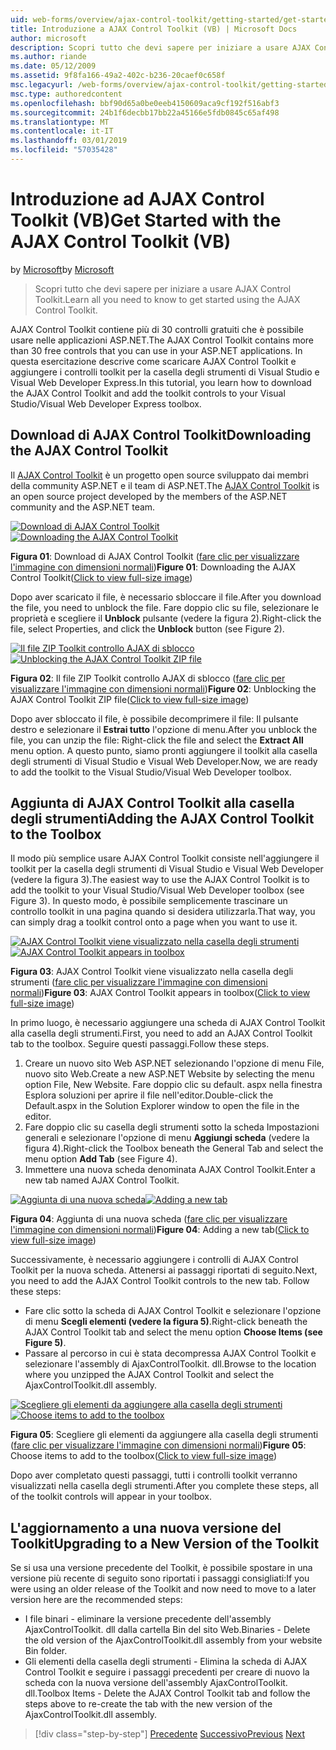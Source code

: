 ```yaml
---
uid: web-forms/overview/ajax-control-toolkit/getting-started/get-started-with-the-ajax-control-toolkit-vb
title: Introduzione a AJAX Control Toolkit (VB) | Microsoft Docs
author: microsoft
description: Scopri tutto che devi sapere per iniziare a usare AJAX Control Toolkit.
ms.author: riande
ms.date: 05/12/2009
ms.assetid: 9f8fa166-49a2-402c-b236-20caef0c658f
msc.legacyurl: /web-forms/overview/ajax-control-toolkit/getting-started/get-started-with-the-ajax-control-toolkit-vb
msc.type: authoredcontent
ms.openlocfilehash: bbf90d65a0be0eeb4150609aca9cf192f516abf3
ms.sourcegitcommit: 24b1f6decbb17bb22a45166e5fdb0845c65af498
ms.translationtype: MT
ms.contentlocale: it-IT
ms.lasthandoff: 03/01/2019
ms.locfileid: "57035428"
---
```

<a name="get-started-with-the-ajax-control-toolkit-vb"></a><span data-ttu-id="b6265-103">Introduzione ad AJAX Control Toolkit (VB)</span><span class="sxs-lookup"><span data-stu-id="b6265-103">Get Started with the AJAX Control Toolkit (VB)</span></span>
====================
<span data-ttu-id="b6265-104">by [Microsoft](https://github.com/microsoft)</span><span class="sxs-lookup"><span data-stu-id="b6265-104">by [Microsoft](https://github.com/microsoft)</span></span>

> <span data-ttu-id="b6265-105">Scopri tutto che devi sapere per iniziare a usare AJAX Control Toolkit.</span><span class="sxs-lookup"><span data-stu-id="b6265-105">Learn all you need to know to get started using the AJAX Control Toolkit.</span></span>


<span data-ttu-id="b6265-106">AJAX Control Toolkit contiene più di 30 controlli gratuiti che è possibile usare nelle applicazioni ASP.NET.</span><span class="sxs-lookup"><span data-stu-id="b6265-106">The AJAX Control Toolkit contains more than 30 free controls that you can use in your ASP.NET applications.</span></span> <span data-ttu-id="b6265-107">In questa esercitazione descrive come scaricare AJAX Control Toolkit e aggiungere i controlli toolkit per la casella degli strumenti di Visual Studio e Visual Web Developer Express.</span><span class="sxs-lookup"><span data-stu-id="b6265-107">In this tutorial, you learn how to download the AJAX Control Toolkit and add the toolkit controls to your Visual Studio/Visual Web Developer Express toolbox.</span></span>

## <a name="downloading-the-ajax-control-toolkit"></a><span data-ttu-id="b6265-108">Download di AJAX Control Toolkit</span><span class="sxs-lookup"><span data-stu-id="b6265-108">Downloading the AJAX Control Toolkit</span></span>

<span data-ttu-id="b6265-109">Il [AJAX Control Toolkit](http://devexpress.com/act) è un progetto open source sviluppato dai membri della community ASP.NET e il team di ASP.NET.</span><span class="sxs-lookup"><span data-stu-id="b6265-109">The [AJAX Control Toolkit](http://devexpress.com/act) is an open source project developed by the members of the ASP.NET community and the ASP.NET team.</span></span>


<span data-ttu-id="b6265-110">[![Download di AJAX Control Toolkit](get-started-with-the-ajax-control-toolkit-vb/_static/image1.jpg)](get-started-with-the-ajax-control-toolkit-vb/_static/image1.png)</span><span class="sxs-lookup"><span data-stu-id="b6265-110">[![Downloading the AJAX Control Toolkit](get-started-with-the-ajax-control-toolkit-vb/_static/image1.jpg)](get-started-with-the-ajax-control-toolkit-vb/_static/image1.png)</span></span>

<span data-ttu-id="b6265-111">**Figura 01**: Download di AJAX Control Toolkit ([fare clic per visualizzare l'immagine con dimensioni normali](get-started-with-the-ajax-control-toolkit-vb/_static/image2.png))</span><span class="sxs-lookup"><span data-stu-id="b6265-111">**Figure 01**: Downloading the AJAX Control Toolkit([Click to view full-size image](get-started-with-the-ajax-control-toolkit-vb/_static/image2.png))</span></span>


<span data-ttu-id="b6265-112">Dopo aver scaricato il file, è necessario sbloccare il file.</span><span class="sxs-lookup"><span data-stu-id="b6265-112">After you download the file, you need to unblock the file.</span></span> <span data-ttu-id="b6265-113">Fare doppio clic su file, selezionare le proprietà e scegliere il **Unblock** pulsante (vedere la figura 2).</span><span class="sxs-lookup"><span data-stu-id="b6265-113">Right-click the file, select Properties, and click the **Unblock** button (see Figure 2).</span></span>


<span data-ttu-id="b6265-114">[![Il file ZIP Toolkit controllo AJAX di sblocco](get-started-with-the-ajax-control-toolkit-vb/_static/image2.jpg)](get-started-with-the-ajax-control-toolkit-vb/_static/image3.png)</span><span class="sxs-lookup"><span data-stu-id="b6265-114">[![Unblocking the AJAX Control Toolkit ZIP file](get-started-with-the-ajax-control-toolkit-vb/_static/image2.jpg)](get-started-with-the-ajax-control-toolkit-vb/_static/image3.png)</span></span>

<span data-ttu-id="b6265-115">**Figura 02**: Il file ZIP Toolkit controllo AJAX di sblocco ([fare clic per visualizzare l'immagine con dimensioni normali](get-started-with-the-ajax-control-toolkit-vb/_static/image4.png))</span><span class="sxs-lookup"><span data-stu-id="b6265-115">**Figure 02**: Unblocking the AJAX Control Toolkit ZIP file([Click to view full-size image](get-started-with-the-ajax-control-toolkit-vb/_static/image4.png))</span></span>


<span data-ttu-id="b6265-116">Dopo aver sbloccato il file, è possibile decomprimere il file: Il pulsante destro e selezionare il **Estrai tutto** l'opzione di menu.</span><span class="sxs-lookup"><span data-stu-id="b6265-116">After you unblock the file, you can unzip the file: Right-click the file and select the **Extract All** menu option.</span></span> <span data-ttu-id="b6265-117">A questo punto, siamo pronti aggiungere il toolkit alla casella degli strumenti di Visual Studio e Visual Web Developer.</span><span class="sxs-lookup"><span data-stu-id="b6265-117">Now, we are ready to add the toolkit to the Visual Studio/Visual Web Developer toolbox.</span></span>

## <a name="adding-the-ajax-control-toolkit-to-the-toolbox"></a><span data-ttu-id="b6265-118">Aggiunta di AJAX Control Toolkit alla casella degli strumenti</span><span class="sxs-lookup"><span data-stu-id="b6265-118">Adding the AJAX Control Toolkit to the Toolbox</span></span>

<span data-ttu-id="b6265-119">Il modo più semplice usare AJAX Control Toolkit consiste nell'aggiungere il toolkit per la casella degli strumenti di Visual Studio e Visual Web Developer (vedere la figura 3).</span><span class="sxs-lookup"><span data-stu-id="b6265-119">The easiest way to use the AJAX Control Toolkit is to add the toolkit to your Visual Studio/Visual Web Developer toolbox (see Figure 3).</span></span> <span data-ttu-id="b6265-120">In questo modo, è possibile semplicemente trascinare un controllo toolkit in una pagina quando si desidera utilizzarla.</span><span class="sxs-lookup"><span data-stu-id="b6265-120">That way, you can simply drag a toolkit control onto a page when you want to use it.</span></span>


<span data-ttu-id="b6265-121">[![AJAX Control Toolkit viene visualizzato nella casella degli strumenti](get-started-with-the-ajax-control-toolkit-vb/_static/image3.jpg)](get-started-with-the-ajax-control-toolkit-vb/_static/image5.png)</span><span class="sxs-lookup"><span data-stu-id="b6265-121">[![AJAX Control Toolkit appears in toolbox](get-started-with-the-ajax-control-toolkit-vb/_static/image3.jpg)](get-started-with-the-ajax-control-toolkit-vb/_static/image5.png)</span></span>

<span data-ttu-id="b6265-122">**Figura 03**: AJAX Control Toolkit viene visualizzato nella casella degli strumenti ([fare clic per visualizzare l'immagine con dimensioni normali](get-started-with-the-ajax-control-toolkit-vb/_static/image6.png))</span><span class="sxs-lookup"><span data-stu-id="b6265-122">**Figure 03**: AJAX Control Toolkit appears in toolbox([Click to view full-size image](get-started-with-the-ajax-control-toolkit-vb/_static/image6.png))</span></span>


<span data-ttu-id="b6265-123">In primo luogo, è necessario aggiungere una scheda di AJAX Control Toolkit alla casella degli strumenti.</span><span class="sxs-lookup"><span data-stu-id="b6265-123">First, you need to add an AJAX Control Toolkit tab to the toolbox.</span></span> <span data-ttu-id="b6265-124">Seguire questi passaggi.</span><span class="sxs-lookup"><span data-stu-id="b6265-124">Follow these steps.</span></span>

1. <span data-ttu-id="b6265-125">Creare un nuovo sito Web ASP.NET selezionando l'opzione di menu File, nuovo sito Web.</span><span class="sxs-lookup"><span data-stu-id="b6265-125">Create a new ASP.NET Website by selecting the menu option File, New Website.</span></span> <span data-ttu-id="b6265-126">Fare doppio clic su default. aspx nella finestra Esplora soluzioni per aprire il file nell'editor.</span><span class="sxs-lookup"><span data-stu-id="b6265-126">Double-click the Default.aspx in the Solution Explorer window to open the file in the editor.</span></span>
2. <span data-ttu-id="b6265-127">Fare doppio clic su casella degli strumenti sotto la scheda Impostazioni generali e selezionare l'opzione di menu **Aggiungi scheda** (vedere la figura 4).</span><span class="sxs-lookup"><span data-stu-id="b6265-127">Right-click the Toolbox beneath the General Tab and select the menu option **Add Tab** (see Figure 4).</span></span>
3. <span data-ttu-id="b6265-128">Immettere una nuova scheda denominata AJAX Control Toolkit.</span><span class="sxs-lookup"><span data-stu-id="b6265-128">Enter a new tab named AJAX Control Toolkit.</span></span>


<span data-ttu-id="b6265-129">[![Aggiunta di una nuova scheda](get-started-with-the-ajax-control-toolkit-vb/_static/image4.jpg)](get-started-with-the-ajax-control-toolkit-vb/_static/image7.png)</span><span class="sxs-lookup"><span data-stu-id="b6265-129">[![Adding a new tab](get-started-with-the-ajax-control-toolkit-vb/_static/image4.jpg)](get-started-with-the-ajax-control-toolkit-vb/_static/image7.png)</span></span>

<span data-ttu-id="b6265-130">**Figura 04**: Aggiunta di una nuova scheda ([fare clic per visualizzare l'immagine con dimensioni normali](get-started-with-the-ajax-control-toolkit-vb/_static/image8.png))</span><span class="sxs-lookup"><span data-stu-id="b6265-130">**Figure 04**: Adding a new tab([Click to view full-size image](get-started-with-the-ajax-control-toolkit-vb/_static/image8.png))</span></span>


<span data-ttu-id="b6265-131">Successivamente, è necessario aggiungere i controlli di AJAX Control Toolkit per la nuova scheda. Attenersi ai passaggi riportati di seguito.</span><span class="sxs-lookup"><span data-stu-id="b6265-131">Next, you need to add the AJAX Control Toolkit controls to the new tab. Follow these steps:</span></span>

- <span data-ttu-id="b6265-132">Fare clic sotto la scheda di AJAX Control Toolkit e selezionare l'opzione di menu **Scegli elementi (vedere la figura 5)**.</span><span class="sxs-lookup"><span data-stu-id="b6265-132">Right-click beneath the AJAX Control Toolkit tab and select the menu option **Choose Items (see Figure 5)**.</span></span>
- <span data-ttu-id="b6265-133">Passare al percorso in cui è stata decompressa AJAX Control Toolkit e selezionare l'assembly di AjaxControlToolkit. dll.</span><span class="sxs-lookup"><span data-stu-id="b6265-133">Browse to the location where you unzipped the AJAX Control Toolkit and select the AjaxControlToolkit.dll assembly.</span></span>


<span data-ttu-id="b6265-134">[![Scegliere gli elementi da aggiungere alla casella degli strumenti](get-started-with-the-ajax-control-toolkit-vb/_static/image5.jpg)](get-started-with-the-ajax-control-toolkit-vb/_static/image9.png)</span><span class="sxs-lookup"><span data-stu-id="b6265-134">[![Choose items to add to the toolbox](get-started-with-the-ajax-control-toolkit-vb/_static/image5.jpg)](get-started-with-the-ajax-control-toolkit-vb/_static/image9.png)</span></span>

<span data-ttu-id="b6265-135">**Figura 05**: Scegliere gli elementi da aggiungere alla casella degli strumenti ([fare clic per visualizzare l'immagine con dimensioni normali](get-started-with-the-ajax-control-toolkit-vb/_static/image10.png))</span><span class="sxs-lookup"><span data-stu-id="b6265-135">**Figure 05**: Choose items to add to the toolbox([Click to view full-size image](get-started-with-the-ajax-control-toolkit-vb/_static/image10.png))</span></span>


<span data-ttu-id="b6265-136">Dopo aver completato questi passaggi, tutti i controlli toolkit verranno visualizzati nella casella degli strumenti.</span><span class="sxs-lookup"><span data-stu-id="b6265-136">After you complete these steps, all of the toolkit controls will appear in your toolbox.</span></span>

## <a name="upgrading-to-a-new-version-of-the-toolkit"></a><span data-ttu-id="b6265-137">L'aggiornamento a una nuova versione del Toolkit</span><span class="sxs-lookup"><span data-stu-id="b6265-137">Upgrading to a New Version of the Toolkit</span></span>

<span data-ttu-id="b6265-138">Se si usa una versione precedente del Toolkit, è possibile spostare in una versione più recente di seguito sono riportati i passaggi consigliati:</span><span class="sxs-lookup"><span data-stu-id="b6265-138">If you were using an older release of the Toolkit and now need to move to a later version here are the recommended steps:</span></span>

- <span data-ttu-id="b6265-139">I file binari - eliminare la versione precedente dell'assembly AjaxControlToolkit. dll dalla cartella Bin del sito Web.</span><span class="sxs-lookup"><span data-stu-id="b6265-139">Binaries - Delete the old version of the AjaxControlToolkit.dll assembly from your website Bin folder.</span></span>
- <span data-ttu-id="b6265-140">Gli elementi della casella degli strumenti - Elimina la scheda di AJAX Control Toolkit e seguire i passaggi precedenti per creare di nuovo la scheda con la nuova versione dell'assembly AjaxControlToolkit. dll.</span><span class="sxs-lookup"><span data-stu-id="b6265-140">Toolbox Items - Delete the AJAX Control Toolkit tab and follow the steps above to re-create the tab with the new version of the AjaxControlToolkit.dll assembly.</span></span>

> [!div class="step-by-step"]
> <span data-ttu-id="b6265-141">[Precedente](creating-a-custom-ajax-control-toolkit-control-extender-cs.md)
> [Successivo](using-ajax-control-toolkit-controls-and-control-extenders-vb.md)</span><span class="sxs-lookup"><span data-stu-id="b6265-141">[Previous](creating-a-custom-ajax-control-toolkit-control-extender-cs.md)
[Next](using-ajax-control-toolkit-controls-and-control-extenders-vb.md)</span></span>
